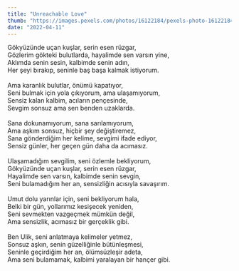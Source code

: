 ```yaml
---
title: "Unreachable Love"
thumb: "https://images.pexels.com/photos/16122184/pexels-photo-16122184.jpeg"
date: "2022-04-11"
---
```

Gökyüzünde uçan kuşlar, serin esen rüzgar,
<br />
Gözlerim gökteki bulutlarda, hayalimde sen varsın yine,
<br />
Aklımda senin sesin, kalbimde senin adın,
<br />
Her şeyi bırakıp, seninle baş başa kalmak istiyorum.
<br />
<br />
Ama karanlık bulutlar, önümü kapatıyor,
<br />
Seni bulmak için yola çıkıyorum, ama ulaşamıyorum,
<br />
Sensiz kalan kalbim, acıların pençesinde,
<br />
Sevgim sonsuz ama sen benden uzaklarda.
<br />
<br />
Sana dokunamıyorum, sana sarılamıyorum,
<br />
Ama aşkım sonsuz, hiçbir şey değiştiremez,
<br />
Sana gönderdiğim her kelime, sevgimi ifade ediyor,
<br />
Sensiz günler, her geçen gün daha da acımasız.
<br />
<br />
Ulaşamadığım sevgilim, seni özlemle bekliyorum,
<br />
Gökyüzünde uçan kuşlar, serin esen rüzgar,
<br />
Hayalimde sen varsın, kalbimde senin sevgin,
<br />
Seni bulamadığım her an, sensizliğin acısıyla savaşırım.
<br />
<br />
Umut dolu yarınlar için, seni bekliyorum hala,
<br />
Belki bir gün, yollarımız kesişecek yeniden,
<br />
Seni sevmekten vazgeçmek mümkün değil,
<br />
Ama sensizlik, acımasız bir gerçeklik gibi.
<br />
<br />
Ben Ulik, seni anlatmaya kelimeler yetmez,
<br />
Sonsuz aşkın, senin güzelliğinle bütünleşmesi,
<br />
Seninle geçirdiğim her an, ölümsüzleşir adeta,
<br />
Ama seni bulamamak, kalbimi yaralayan bir hançer gibi.
<br />

